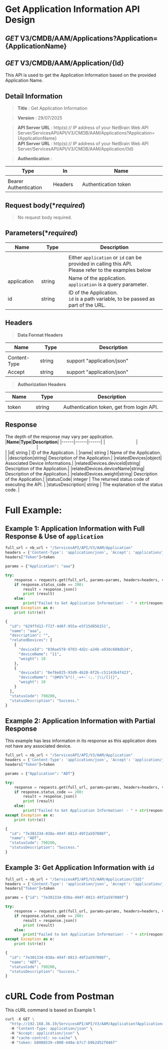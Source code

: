 
# Get Application Information API Design

## ***GET*** V3/CMDB/AAM/Applications?Application={ApplicationName}
## ***GET*** V3/CMDB/AAM/Application/{Id}

This API is used to get the Application Information based on the provided Application Name.

## Detail Information

> **Title** : Get Application Information<br>

> **Version** : 29/07/2025

> **API Server URL** : http(s):// IP address of your NetBrain Web API Server/ServicesAPI/API/V3/CMDB/AAM/Applications?Application={ApplicationName} <br>
> **API Server URL** : http(s):// IP address of your NetBrain Web API Server/ServicesAPI/API/V3/CMDB/AAM/Application/{Id}

> **Authentication** : 

|**Type**|**In**|**Name**|
|------|------|------|
|<img width=100/>|<img width=100/>|<img width=500/>|
|Bearer Authentication| Headers | Authentication token | 

## Request body(****required***)
>No request body required.

## Parameters(****required***)
|**Name**|**Type**|**Description**|
|------|------|------|
|<img width=100/>|<img width=100/>|<img width=500/>|
|||Either `application` or `id` can be provided in calling this API. <br> Please refer to the examples below|
|application| string | Name of the application. <br>`application` is a query parameter.|
|id|string|ID of the Application. <br>`id` is a path variable, to be passed as part of the URL.|

## Headers

> **Data Format Headers**

|**Name**|**Type**|**Description**|
|------|------|------|
|<img width=100/>|<img width=100/>|<img width=500/>|
| Content-Type | string  | support "application/json" |
| Accept | string  | support "application/json" |

> **Authorization Headers**

|**Name**|**Type**|**Description**|
|------|------|------|
|<img width=100/>|<img width=100/>|<img width=500/>|
| token | string  | Authentication token, get from login API. |

## Response
The depth of the response may vary per application.
|**Name**|**Type**|**Description**|
|------|------|------|
|<img width=100/>|<img width=100/>|<img width=500/>|
|id| string | ID of the Application.  |
|name| string | Name of the Application.  |
|description|string| Description of the Application.|
|relatedDevices|object| Associated Device Informations.|
|relatedDevices.deviceId|string| Description of the Application.|
|relatedDevices.deviceName|string| Description of the Application.|
|relatedDevices.weight|string| Description of the Application.|
|statusCode| integer | The returned status code of executing the API. |
|statusDescription| string | The explanation of the status code. |


# Full Example:
## Example 1: Application Information with Full Response & Use of `application`
```python
full_url = nb_url + "/ServicesAPI/API/V3/AAM/Application"
headers = {'Content-Type': 'application/json', 'Accept': 'application/json'}
headers["Token"]=token

params = {"Application": "aaa"}

try:
    response = requests.get(full_url, params=params, headers=headers, verify=False)
    if response.status_code == 200:
        result = response.json()
        print (result)
    else:
        print("Failed to Get Application Information! - " + str(response.text))
except Exception as e:
    print (str(e))
```
```python
{
  "id": "629ffd12-f72f-4d6f-955a-e5f15d856151",
  "name": "aaa",
  "description": "",
  "relatedDevices": [
    {
      "deviceId": "030ae5f8-9703-4d2c-a24b-a93dc608db24",
      "deviceName": "11",
      "weight": 10
    },
    {
      "deviceId": "0ef8e825-93d9-4b28-8f2b-c51143b4f423",
      "deviceName": "!@#$%^&*()_-=+~`:;.'|\\/[]{}",
      "weight": 10
    }
  ],
  "statusCode": 790200,
  "statusDescription": "Success."
}
```

## Example 2: Application Information with Partial Response
This example has less information in its response as this application does not have any associated device.
```python
full_url = nb_url + "/ServicesAPI/API/V3/AAM/Application"
headers = {'Content-Type': 'application/json', 'Accept': 'application/json'}
headers["Token"]=token

params = {"Application": "ADT"}

try:
    response = requests.get(full_url, params=params, headers=headers, verify=False)
    if response.status_code == 200:
        result = response.json()
        print (result)
    else:
        print("Failed to Get Application Information! - " + str(response.text))
except Exception as e:
    print (str(e))
```
```python
{
  "id": "7e301334-038a-494f-8813-49f2a597008f",
  "name": "ADT",
  "statusCode": 790200,
  "statusDescription": "Success."
}
```

## Example 3: Get Application Information with `id`
```python
full_url = nb_url + "/ServicesAPI/API/V3/AAM/Application/{Id}"
headers = {'Content-Type': 'application/json', 'Accept': 'application/json'}
headers["Token"]=token

params = {"id": "7e301334-038a-494f-8813-49f2a597008f"}

try:
    response = requests.get(full_url, params=params, headers=headers, verify=False)
    if response.status_code == 200:
        result = response.json()
        print (result)
    else:
        print("Failed to Get Application Information! - " + str(response.text))
except Exception as e:
    print (str(e))
```
```python
{
  "id": "7e301334-038a-494f-8813-49f2a597008f",
  "name": "ADT",
  "statusCode": 790200,
  "statusDescription": "Success."
}
```

# cURL Code from Postman
This cURL command is based on Example 1.
```python
curl -X GET \
  "http://192.168.36.19/ServicesAPI/API/V3/AAM/Application?Application=Michelle_Test" \
  -H "Content-Type: application/json" \
  -H "Accept: application/json" \
  -H "cache-control: no-cache" \
  -H "token: b8088539-c000-440a-b7c7-b9b2d52f046f"
```
